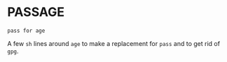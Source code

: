 # PASSAGE

```pass for age```

A few `sh` lines around `age` to make a replacement for `pass` and to get rid of `gpg`.
